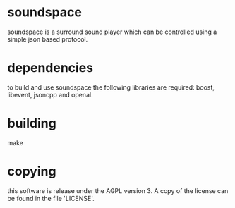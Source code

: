 # soundspace
  
  soundspace is a surround sound player which can be controlled using a simple json based protocol.

# dependencies

  to build and use soundspace the following libraries are required: boost, libevent, jsoncpp and openal.

# building

  make

# copying

  this software is release under the AGPL version 3. A copy of the license can be found in the file 'LICENSE'.
